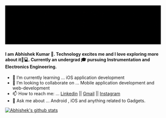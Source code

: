 ![ABHISHEK'S HI](https://raw.githubusercontent.com/Hyper-Matrix/Internship/master/Hello%2C%20my%20name%20is%20Abhishek.%20Nice%20to%20meet%20you..gif)
#### I am Abhishek Kumar 🐉. Technology excites me and I love exploring more about it📱💻. Currently an undergrad 🎓 pursuing Instrumentation and Electronics Engineering. 

- 🌱 I’m currently learning ... iOS application development
- 👯 I’m looking to collaborate on ... Mobile application development and web-development
- 📫 How to reach me: ... [Linkedin](https://www.linkedin.com/in/abhishek-kumar-813b55111/) ||  [Gmail](mailto:abhishekkumar11122@gmail.com) || [Instagram](https://www.instagram.com/ak_toxin/)
- 💬 Ask me about ... Android , iOS and anything related to Gadgets.

[![Abhishek's github stats](https://github-readme-stats.vercel.app/api?username=Hyper-Matrix)](https://github.com/Hyper-Matrix/github-readme-stats)
<!--
**Hyper-Matrix/Hyper-Matrix** is a ✨ _special_ ✨ repository because its `README.md` (this file) appears on your GitHub profile.

Here are some ideas to get you started:

- 🔭 I’m currently working on ...
- 🌱 I’m currently learning ... 
- 👯 I’m looking to collaborate on ...
- 🤔 I’m looking for help with ...

- 📫 How to reach me: ...
- 😄 Pronouns: ...
- ⚡ Fun fact: ...
 -->
